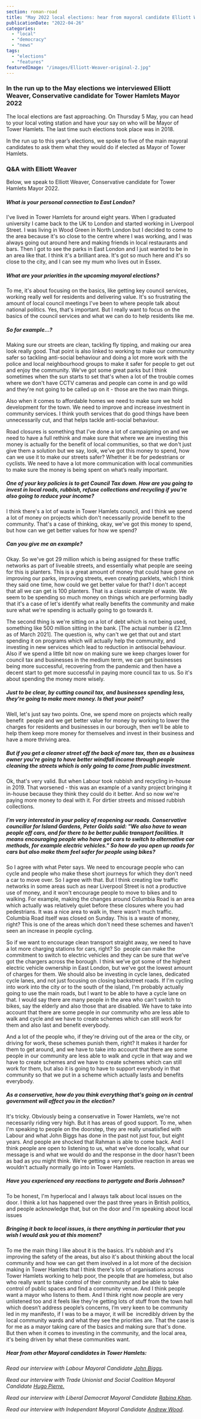 ```yaml
---
section: roman-road
title: "May 2022 local elections: hear from mayoral candidate Elliott Weaver"
publicationDate: "2022-04-26"
categories: 
  - "local"
  - "democracy"
  - "news"
tags: 
  - "elections"
  - "features"
featuredImage: "/images/Elliott-Weaver-original-2.jpg"
---
```


### In the run up to the May elections we interviewed Elliott Weaver, Conservative candidate for Tower Hamlets Mayor 2022

The local elections are fast approaching. On Thursday 5 May, you can head to your local voting station and have your say on who will be Mayor of Tower Hamlets. The last time such elections took place was in 2018.

In the run up to this year’s elections, we spoke to five of the main mayoral candidates to ask them what they would do if elected as Mayor of Tower Hamlets.

### Q&A with Elliott Weaver

Below, we speak to Elliott Weaver, Conservative candidate for Tower Hamlets Mayor 2022.

##### What is your personal connection to East London?

I've lived in Tower Hamlets for around eight years. When I graduated university I came back to the UK to London and started working in Liverpool Street. I was living in Wood Green in North London but I decided to come to the area because it's so close to the centre where I was working, and I was always going out around here and making friends in local restaurants and bars. Then I got to see the parks in East London and I just wanted to be in an area like that. I think it's a brilliant area. It's got so much here and it's so close to the city, and I can see my mum who lives out in Essex.

##### What are your priorities in the upcoming mayoral elections?

To me, it's about focusing on the basics, like getting key council services, working really well for residents and delivering value. It's so frustrating the amount of local council meetings I've been to where people talk about national politics. Yes, that's important. But I really want to focus on the basics of the council services and what we can do to help residents like me.

##### So for example...?

Making sure our streets are clean, tackling fly tipping, and making our area look really good. That point is also linked to working to make our community safer so tackling anti-social behaviour and doing a lot more work with the police and local neighbourhood groups to make it safer for people to get out and enjoy the community. We've got some great parks but I think sometimes when the sun starts to set that's when a lot of the trouble comes where we don't have CCTV cameras and people can come in and go wild and they're not going to be called up on it - those are the two main things. 

Also when it comes to affordable homes we need to make sure we hold development for the town. We need to improve and increase investment in community services. I think youth services that do good things have been unnecessarily cut, and that helps tackle anti-social behaviour. 

Road closures is something that I’ve done a lot of campaigning on and we need to have a full rethink and make sure that where we are investing this money is actually for the benefit of local communities, so that we don't just give them a solution but we say, look, we've got this money to spend, how can we use it to make our streets safer? Whether it be for pedestrians or cyclists. We need to have a lot more communication with local communities to make sure the money is being spent on what’s really important. 

##### One of your key policies is to get Council Tax down. How are you going to invest in local roads, rubbish, refuse collections and recycling if you're also going to reduce your income?

I think there's a lot of waste in Tower Hamlets council, and I think we spend a lot of money on projects which don't necessarily provide benefit to the community. That's a case of thinking, okay, we've got this money to spend, but how can we get better values for how we spend?

##### Can you give me an example?

Okay. So we've got 29 million which is being assigned for these traffic networks as part of liveable streets, and essentially what people are seeing for this is planters. This is a great amount of money that could have gone on improving our parks, improving streets, even creating parklets, which I think they said one time, how could we get better value for that? I don't accept that all we can get is 100 planters. That is a classic example of waste. We seem to be spending so much money on things which are performing badly that it's a case of let's identify what really benefits the community and make sure what we're spending is actually going to go towards it. 

The second thing is we're sitting on a lot of debt which is not being used, something like 500 million sitting in the bank. \[The actual number is £2.1mn as of March 2021\]. The question is, why can't we get that out and start spending it on programs which will actually help the community, and investing in new services which lead to reduction in antisocial behaviour. Also if we spend a little bit now on making sure we keep charges lower for council tax and businesses in the medium term, we can get businesses being more successful, recovering from the pandemic and then have a decent start to get more successful in paying more council tax to us. So it's about spending the money more wisely.

##### Just to be clear, by cutting council tax, and businesses spending less, they're going to make more money. Is that your point?

Well, let's just say two points. One, we spend more on projects which really benefit  people and we get better value for money by working to lower the charges for residents and businesses in our borough, then we’ll be able to help them keep more money for themselves and invest in their business and have a more thriving area.

##### But if you get a cleaner street off the back of more tax, then as a business owner you're going to have better windfall income through people cleaning the streets which is only going to come from public investment.

Ok, that's very valid. But when Labour took rubbish and recycling in-house in 2019. That worsened - this was an example of a vanity project bringing it in-house because they think they could do it better. And so now we're paying more money to deal with it. For dirtier streets and missed rubbish collections.

##### I’m very interested in your policy of reopening our roads. Conservative councillor for Island Gardens, Peter Golds said: "We also have to wean people off cars, and for there to be better public transport facilities. It means encouraging people who have got cars to switch to alternative car methods, for example electric vehicles." So how do you open up roads for cars but also make them feel safer for people using bikes?

So I agree with what Peter says. We need to encourage people who can cycle and people who make these short journeys for which they don't need a car to move over. So I agree with that. But I think creating low traffic networks in some areas such as near Liverpool Street is not a productive use of money, and it won't encourage people to move to bikes and to walking. For example, making the changes around Columbia Road is an area which actually was relatively quiet before these closures where you had pedestrians. It was a nice area to walk in, there wasn't much traffic. Columbia Road itself was closed on Sunday. This is a waste of money, right? This is one of the areas which don't need these schemes and haven't seen an increase in people cycling. 

So if we want to encourage clean transport straight away, we need to have a lot more charging stations for cars, right? So  people can make the commitment to switch to electric vehicles and they can be sure that we’ve got the chargers across the borough. I think we’ve got some of the highest electric vehicle ownership in East London, but we've got the lowest amount of charges for them. We should also be investing in cycle lanes, dedicated cycle lanes, and not just focusing on closing backstreet roads. If I'm cycling into work into the city or to the south of the island, I'm probably actually going to use the main roads, but I want to be able to have a cycle lane on that. I would say there are many people in the area who can't switch to bikes, say the elderly and also those that are disabled. We have to take into account that there are some people in our community who are less able to walk and cycle and we have to create schemes which can still work for them and also last and benefit everybody. 

And a lot of the people who, if they're driving out of the area or the city, or driving for work, these schemes punish them, right? It makes it harder for them to get around, and we have to take into account that there are some people in our community are less able to walk and cycle in that way and we have to create schemes and we have to create schemes which can still work for them, but also it is going to have to support everybody in that community so that we put in a scheme which actually lasts and benefits everybody. 

##### As a conservative, how do you think everything that's going on in central government will affect you in the election?

It's tricky. Obviously being a conservative in Tower Hamlets, we're not necessarily riding very high. But it has areas of good support. To me, when I'm speaking to people on the doorstep, they are really unsatisfied with Labour and what John Biggs has done in the past not just four, but eight years. And people are shocked that Rahman is able to come back. And I think people are open to listening to us, what we've done locally, what our message is and what we would do and the response in the door hasn't been as bad as you might think. We're getting a very positive reaction in areas we wouldn't actually normally go into in Tower Hamlets. 

##### Have you experienced any reactions to partygate and Boris Johnson?

To be honest, I'm hyperlocal and I always talk about local issues on the door. I think a lot has happened over the past three years in British politics, and people acknowledge that, but on the door and I'm speaking about local issues

##### Bringing it back to local issues, is there anything in particular that you wish I would ask you at this moment?

To me the main thing I like about it is the basics. It's rubbish and it's improving the safety of the areas, but also it's about thinking about the local community and how we can get them involved in a lot more of the decision making in Tower Hamlets that I think there's lots of organisations across Tower Hamlets working to help poor, the people that are homeless, but also who really want to take control of their community and be able to take control of public spaces and find a community venue. And I think people want a mayor who listens to them. And I think right now people are very unlistened too and it feels like they're getting lots of stuff from the town hall which doesn’t address people’s concerns, I’m very keen to be community led in my manifesto, if I was to be a mayor, it will be  incredibly driven by the local community wards and what they see the priorities are. That the case is for me as a mayor taking care of the basics and making sure that's done. But then when it comes to investing in the community, and the local area, it's being driven by what these communities want. 

##### Hear from other Mayoral candidates in Tower Hamlets:

_Read our interview with Labour Mayoral Candidate_ [_John Biggs_](https://romanroadlondon.com/may-elections-2022-tower-hamlets-john-biggs/)_._

_Read our interview with Trade Unionist and Social Coalition Mayoral Candidate_ [_Hugo Pierre._](https://romanroadlondon.com/may-elections-2022-tower-hamlets-mayoral-candidate-hugo-pierre-socialist/)

_Read our interview with Liberal Democrat Mayoral Candidate_ [_Rabina Khan_](https://romanroadlondon.com/may-elections-2022-tower-hamlets-mayoral-candidate-rabina-khan-lib-dem/).

_Read our interview with Independant Mayoral Candidate_ [_Andrew Wood_](https://romanroadlondon.com/may-elections-2022-tower-hamlets-mayoral-candidate-andrew-wood-independent/).


